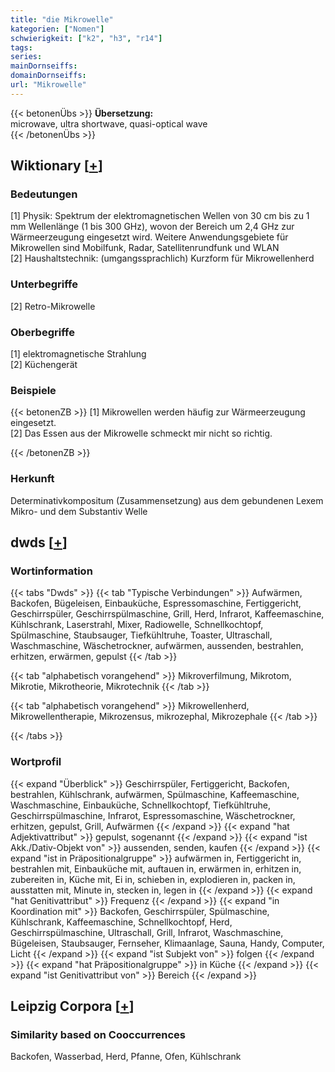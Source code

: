 ```yaml
---
title: "die Mikrowelle"
kategorien: ["Nomen"]
schwierigkeit: ["k2", "h3", "r14"]
tags:
series:
mainDornseiffs:
domainDornseiffs:
url: "Mikrowelle"
---
```


{{< betonenÜbs >}}
**Übersetzung:**  
microwave, ultra shortwave, quasi-optical wave  
{{< /betonenÜbs >}}

## Wiktionary [[+](https://de.wiktionary.org/wiki/Mikrowelle)]

### Bedeutungen
[1] Physik: Spektrum der elektromagnetischen Wellen von 30 cm bis zu 1 mm Wellenlänge (1 bis 300 GHz), wovon der Bereich um 2,4 GHz zur Wärmeerzeugung eingesetzt wird. Weitere Anwendungsgebiete für Mikrowellen sind Mobilfunk, Radar, Satellitenrundfunk und WLAN  
[2] Haushaltstechnik: (umgangssprachlich) Kurzform für Mikrowellenherd  

### Unterbegriffe
[2] Retro-Mikrowelle  

### Oberbegriffe
[1] elektromagnetische Strahlung  
[2] Küchengerät  

### Beispiele
{{< betonenZB >}}
[1] Mikrowellen werden häufig zur Wärmeerzeugung eingesetzt.  
[2] Das Essen aus der Mikrowelle schmeckt mir nicht so richtig.  

{{< /betonenZB >}}
### Herkunft
Determinativkompositum (Zusammensetzung) aus dem gebundenen Lexem Mikro- und dem Substantiv Welle  



## dwds [[+](https://www.dwds.de/wb/Mikrowelle)]

### Wortinformation
{{< tabs "Dwds" >}}
{{< tab "Typische Verbindungen" >}}
Aufwärmen, Backofen, Bügeleisen, Einbauküche, Espressomaschine, Fertiggericht, Geschirrspüler, Geschirrspülmaschine, Grill, Herd, Infrarot, Kaffeemaschine, Kühlschrank, Laserstrahl, Mixer, Radiowelle, Schnellkochtopf, Spülmaschine, Staubsauger, Tiefkühltruhe, Toaster, Ultraschall, Waschmaschine, Wäschetrockner, aufwärmen, aussenden, bestrahlen, erhitzen, erwärmen, gepulst
{{< /tab >}}

{{< tab "alphabetisch vorangehend" >}}
Mikroverfilmung, Mikrotom, Mikrotie, Mikrotheorie, Mikrotechnik
{{< /tab >}}

{{< tab "alphabetisch vorangehend" >}}
Mikrowellenherd, Mikrowellentherapie, Mikrozensus, mikrozephal, Mikrozephale
{{< /tab >}}

{{< /tabs >}}

### Wortprofil
{{< expand "Überblick" >}} Geschirrspüler, Fertiggericht, Backofen, bestrahlen, Kühlschrank, aufwärmen, Spülmaschine, Kaffeemaschine, Waschmaschine, Einbauküche, Schnellkochtopf, Tiefkühltruhe, Geschirrspülmaschine, Infrarot, Espressomaschine, Wäschetrockner, erhitzen, gepulst, Grill, Aufwärmen {{< /expand >}}
{{< expand "hat Adjektivattribut" >}} gepulst, sogenannt {{< /expand >}}
{{< expand "ist Akk./Dativ-Objekt von" >}} aussenden, senden, kaufen {{< /expand >}}
{{< expand "ist in Präpositionalgruppe" >}} aufwärmen in, Fertiggericht in, bestrahlen mit, Einbauküche mit, auftauen in, erwärmen in, erhitzen in, zubereiten in, Küche mit, Ei in, schieben in, explodieren in, packen in, ausstatten mit, Minute in, stecken in, legen in {{< /expand >}}
{{< expand "hat Genitivattribut" >}} Frequenz {{< /expand >}}
{{< expand "in Koordination mit" >}} Backofen, Geschirrspüler, Spülmaschine, Kühlschrank, Kaffeemaschine, Schnellkochtopf, Herd, Geschirrspülmaschine, Ultraschall, Grill, Infrarot, Waschmaschine, Bügeleisen, Staubsauger, Fernseher, Klimaanlage, Sauna, Handy, Computer, Licht {{< /expand >}}
{{< expand "ist Subjekt von" >}} folgen {{< /expand >}}
{{< expand "hat Präpositionalgruppe" >}} in Küche {{< /expand >}}
{{< expand "ist Genitivattribut von" >}} Bereich {{< /expand >}}

## Leipzig Corpora [[+](https://corpora.uni-leipzig.de/en/res?word=Mikrowelle&corpusId=deu_newscrawl-public_2018)]


### Similarity based on Cooccurrences
Backofen, Wasserbad, Herd, Pfanne, Ofen, Kühlschrank


